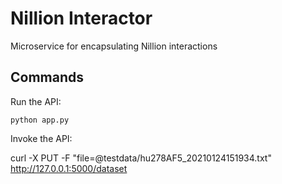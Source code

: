 # Nillion Interactor

Microservice for encapsulating Nillion interactions

## Commands

Run the API:

`python app.py`

Invoke the API:

curl -X PUT -F "file=@testdata/hu278AF5_20210124151934.txt" http://127.0.0.1:5000/dataset